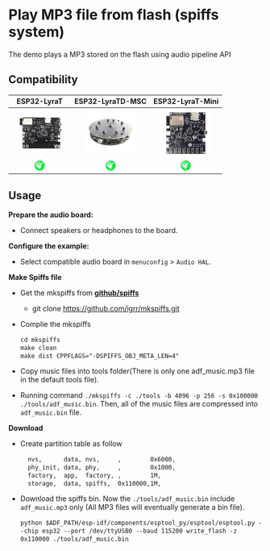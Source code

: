 # Play MP3 file from flash (spiffs system) 

The demo plays a MP3 stored on the flash using audio pipeline API

## Compatibility

| ESP32-LyraT | ESP32-LyraTD-MSC | ESP32-LyraT-Mini |
|:-----------:|:----------------:|:----------------:|
| [![alt text](../../../docs/_static/esp32-lyrat-v4.3-side-small.jpg "ESP32-LyraT")](https://docs.espressif.com/projects/esp-adf/en/latest/get-started/get-started-esp32-lyrat.html) | [![alt text](../../../docs/_static/esp32-lyratd-msc-v2.2-small.jpg "ESP32-LyraTD-MSC")](https://docs.espressif.com/projects/esp-adf/en/latest/get-started/get-started-esp32-lyratd-msc.html) | [![alt text](../../../docs/_static/esp32-lyrat-mini-v1.2-small.jpg "ESP32-LyraT-Mini")](https://docs.espressif.com/projects/esp-adf/en/latest/get-started/get-started-esp32-lyrat-mini.html) |
| ![alt text](../../../docs/_static/yes-button.png "Compatible") | ![alt text](../../../docs/_static/yes-button.png "Compatible") |![alt text](../../../docs/_static/yes-button.png "Compatible") |


## Usage

**Prepare the audio board:**

- Connect speakers or headphones to the board.

**Configure the example:**

- Select compatible audio board in `menuconfig` > `Audio HAL`.

 **Make Spiffs file**

- Get the mkspiffs from  [**github/spiffs**](https://github.com/igrr/mkspiffs.git) 
  - git clone https://github.com/igrr/mkspiffs.git
- Complie the mkspiffs
  ```
  cd mkspiffs
  make clean
  make dist CPPFLAGS="-DSPIFFS_OBJ_META_LEN=4"
  ```
- Copy music files into tools folder(There is only one adf_music.mp3 file in the default tools file).

- Running command `./mkspiffs -c ./tools -b 4096 -p 256 -s 0x100000 ./tools/adf_music.bin`. Then, all of the music files are compressed into `adf_music.bin` file.

**Download**
- Create partition table as follow
  ```
    nvs,      data, nvs,     ,        0x6000,
    phy_init, data, phy,     ,        0x1000,
    factory,  app,  factory, ,        1M,
    storage,  data, spiffs,  0x110000,1M, 
  ```
- Download the spiffs bin. Now the `./tools/adf_music.bin` include `adf_music.mp3` only (All MP3 files will eventually generate a bin file).
  ```
  python $ADF_PATH/esp-idf/components/esptool_py/esptool/esptool.py --chip esp32 --port /dev/ttyUSB0 --baud 115200 write_flash -z 0x110000 ./tools/adf_music.bin
  ```

